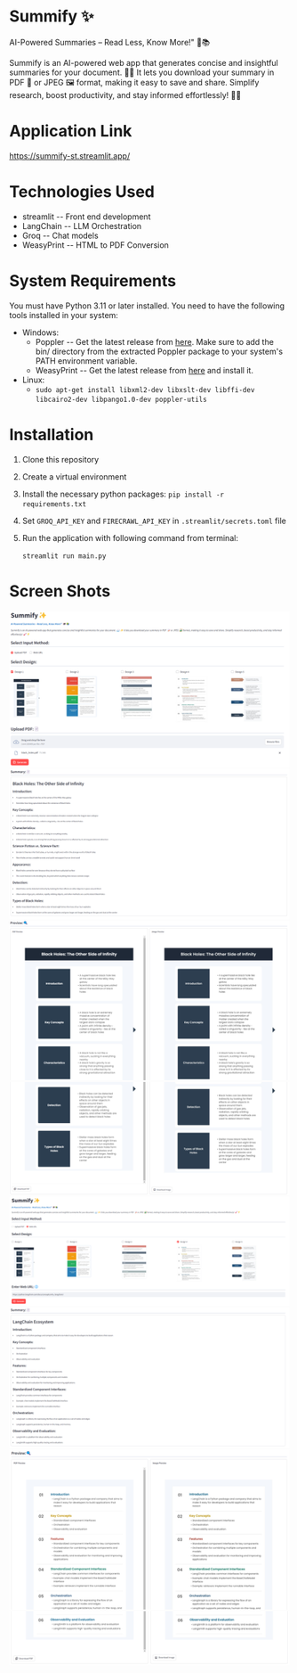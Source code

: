 # Summify ✨
AI-Powered Summaries – Read Less, Know More!" 🤖📚

Summify is an AI-powered web app that generates concise and insightful summaries for your document. 📖✨ 
It lets you download your summary in PDF 📝 or JPEG 🖼️ format, making it easy to save and share. Simplify research, 
boost productivity, and stay informed effortlessly! 🚀💡

# Application Link
https://summify-st.streamlit.app/

# Technologies Used
* streamlit -- Front end development
* LangChain -- LLM Orchestration
* Groq -- Chat models
* WeasyPrint -- HTML to PDF Conversion
   
# System Requirements
You must have Python 3.11 or later installed.
You need to have the following tools installed in your system:
* Windows:
  * Poppler -- Get the latest release from [here](https://github.com/oschwartz10612/poppler-windows/releases). Make sure to add the bin/ directory from the extracted Poppler package to your system's PATH environment variable. 
  * WeasyPrint -- Get the latest release from [here](https://github.com/Kozea/WeasyPrint/releases) and install it.
* Linux:
  * `sudo apt-get install libxml2-dev libxslt-dev libffi-dev libcairo2-dev libpango1.0-dev poppler-utils`

# Installation
1. Clone this repository
2. Create a virtual environment
3. Install the necessary python packages:
   `pip install -r requirements.txt`
4. Set `GROQ_API_KEY` and `FIRECRAWL_API_KEY` in `.streamlit/secrets.toml` file
5. Run the application with following command from terminal:

   `streamlit run main.py`

# Screen Shots
![img.png](screenshots/img.png)
![img_2.png](screenshots/img_2.png)
![img_1.png](screenshots/img_1.png)
![img_3.png](screenshots/img_3.png)
![img_4.png](screenshots/img_4.png)
![img_5.png](screenshots/img_5.png)
![img_6.png](screenshots/img_6.png)
![img_7.png](screenshots/img_7.png)
